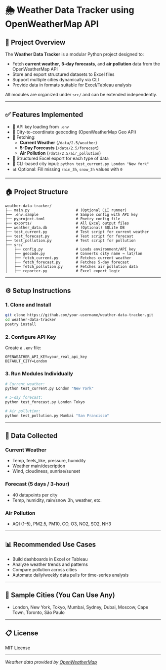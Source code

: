 # 🌦 Weather Data Tracker using OpenWeatherMap API

## 📌 Project Overview
The **Weather Data Tracker** is a modular Python project designed to:

- Fetch **current weather**, **5-day forecasts**, and **air pollution** data from the OpenWeatherMap API
- Store and export structured datasets to Excel files
- Support multiple cities dynamically via CLI
- Provide data in formats suitable for Excel/Tableau analysis

All modules are organized under `src/` and can be extended independently.

---

## ✅ Features Implemented

- 🔑 API key loading from `.env`
- 📍 City-to-coordinate geocoding (OpenWeatherMap Geo API)
- 📅 Fetching:
  - **Current Weather** (`/data/2.5/weather`)
  - **5-Day Forecasts** (`/data/2.5/forecast`)
  - **Air Pollution** (`/data/2.5/air_pollution`)
- 📄 Structured Excel export for each type of data
- 🧠 CLI-based city input: `python test_current.py London "New York"`
- 📊 Optional: Fill missing `rain_3h`, `snow_3h` values with `0`

---

## 🏠 Project Structure
```
weather-data-tracker/
├── main.py                     # (Optional CLI runner)
├── .env.sample                 # Sample config with API key
├── pyproject.toml              # Poetry config file
├── exports/                    # All Excel output files
├── weather_data.db             # (Optional) SQLite DB
├── test_current.py             # Test script for current weather
├── test_forecast.py            # Test script for forecast
├── test_pollution.py           # Test script for pollution
├── src/
│   ├── config.py               # Loads environment/API key
│   ├── geocode.py              # Converts city name → lat/lon
│   ├── fetch_current.py        # Fetches current weather
│   ├── fetch_forecast.py       # Fetches 5-day forecast
│   ├── fetch_pollution.py      # Fetches air pollution data
│   ├── reporter.py             # Excel export logic
```

---

## ⚙️ Setup Instructions

### 1. Clone and Install
```bash
git clone https://github.com/your-username/weather-data-tracker.git
cd weather-data-tracker
poetry install
```

### 2. Configure API Key
Create a `.env` file:
```
OPENWEATHER_API_KEY=your_real_api_key
DEFAULT_CITY=London
```

### 3. Run Modules Individually
```bash
# Current weather:
python test_current.py London "New York"

# 5-day forecast:
python test_forecast.py London Tokyo

# Air pollution:
python test_pollution.py Mumbai "San Francisco"
```

---

## 🔄 Data Collected

### Current Weather
- Temp, feels_like, pressure, humidity
- Weather main/description
- Wind, cloudiness, sunrise/sunset

### Forecast (5 days / 3-hour)
- 40 datapoints per city
- Temp, humidity, rain/snow 3h, weather, etc.

### Air Pollution
- AQI (1–5), PM2.5, PM10, CO, O3, NO2, SO2, NH3

---

## 📊 Recommended Use Cases
- Build dashboards in Excel or Tableau
- Analyze weather trends and patterns
- Compare pollution across cities
- Automate daily/weekly data pulls for time-series analysis

---

## 📁 Sample Cities (You Can Use Any)
- London, New York, Tokyo, Mumbai, Sydney, Dubai, Moscow, Cape Town, Toronto, São Paulo

---

## 📋 License
MIT License

---

_Weather data provided by [OpenWeatherMap](https://openweathermap.org/api)_

